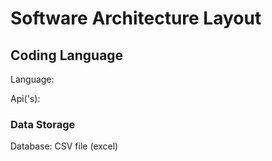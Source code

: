 # Software Architecture Layout #

## Coding Language  ##

Language:

Api('s):


### Data Storage ###

Database: CSV file (excel)

